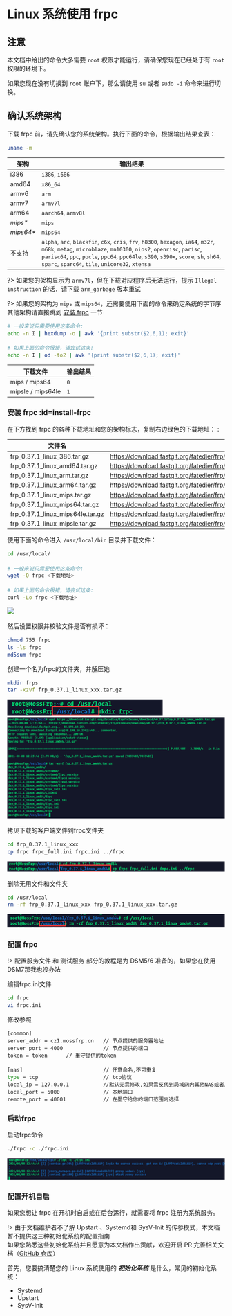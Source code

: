 # Linux 系统使用 frpc

<!--
TODO: Update script
如果您符合以下几种情况：
+ 对自己的技术没有信心
+ 不知道该下载什么版本
+ 不会写 systemd 服务

请使用 **一键安装脚本（由 [@renbaoshuo](https://baoshuo.ren) 提供）**：`sudo bash <(curl -Ls getfrp.sh)` （需要 root 权限）
-->

## 注意

本文档中给出的命令大多需要 `root` 权限才能运行，请确保您现在已经处于有 `root` 权限的环境下。

如果您现在没有切换到 `root` 账户下，那么请使用 `su` 或者 `sudo -i` 命令来进行切换。

## 确认系统架构

下载 frpc 前，请先确认您的系统架构。执行下面的命令，根据输出结果查表：

```bash
uname -m
```

| 架构 | 输出结果 |
| --- | --- |
| i386 | `i386`, `i686` |
| amd64 | `x86_64` |
| armv6 | `arm` |
| armv7 | `armv7l` |
| arm64 | `aarch64`, `armv8l` |
| _mips*_ | `mips` |
| _mips64*_ | `mips64` |
| 不支持 | `alpha`, `arc`, `blackfin`, `c6x`, `cris`, `frv`, `h8300`, `hexagon`, `ia64`, `m32r`, `m68k`, `metag`, `microblaze`, `mn10300`, `nios2`, `openrisc`, `parisc`, `parisc64`, `ppc`, `ppcle`, `ppc64`, `ppc64le`, `s390`, `s390x`, `score`, `sh`, `sh64`, `sparc`, `sparc64`, `tile`, `unicore32`, `xtensa` |

?> 如果您的架构显示为 `armv7l`，但在下载对应程序后无法运行，提示 `Illegal instruction` 的话，请下载 `arm_garbage` 版本重试

?> 如果您的架构为 `mips` 或 `mips64`，还需要使用下面的命令来确定系统的字节序  
其他架构请直接跳到 [安装 frpc](#install-frpc) 一节

```bash
# 一般来说只需要使用这条命令:
echo -n I | hexdump -o | awk '{print substr($2,6,1); exit}'

# 如果上面的命令报错，请尝试这条:
echo -n I | od -to2 | awk '{print substr($2,6,1); exit}'
```

| 下载文件 | 输出结果 |
| --- | --- |
| mips / mips64 | `0` |
| mipsle / mips64le | `1` |

### 安装 frpc :id=install-frpc

在下方找到 frpc 的各种下载地址和您的架构标志，复制右边绿色的下载地址： :

| 文件名 | 下载链接 |
| --- | --- |
| frp_0.37.1_linux_386.tar.gz| https://download.fastgit.org/fatedier/frp/releases/download/v0.37.1/frp_0.37.1_linux_386.tar.gz |
| frp_0.37.1_linux_amd64.tar.gz| https://download.fastgit.org/fatedier/frp/releases/download/v0.37.1/frp_0.37.1_linux_amd64.tar.gz |
| frp_0.37.1_linux_arm.tar.gz| https://download.fastgit.org/fatedier/frp/releases/download/v0.37.1/frp_0.37.1_linux_arm.tar.gz |
| frp_0.37.1_linux_arm64.tar.gz| https://download.fastgit.org/fatedier/frp/releases/download/v0.37.1/frp_0.37.1_linux_arm64.tar.gz |
| frp_0.37.1_linux_mips.tar.gz| https://download.fastgit.org/fatedier/frp/releases/download/v0.37.1/frp_0.37.1_linux_mips.tar.gz |
| frp_0.37.1_linux_mips64.tar.gz| https://download.fastgit.org/fatedier/frp/releases/download/v0.37.1/frp_0.37.1_linux_mips64.tar.gz |
| frp_0.37.1_linux_mips64le.tar.gz| https://download.fastgit.org/fatedier/frp/releases/download/v0.37.1/frp_0.37.1_linux_mips64le.tar.gz |
| frp_0.37.1_linux_mipsle.tar.gz| https://download.fastgit.org/fatedier/frp/releases/download/v0.37.1/frp_0.37.1_linux_mipsle.tar.gz |

使用下面的命令进入 `/usr/local/bin` 目录并下载文件：

```bash
cd /usr/local/

# 一般来说只需要使用这条命令:
wget -O frpc <下载地址>

# 如果上面的命令报错，请尝试这条:
curl -Lo frpc <下载地址>
```

![](_images/linux-2.png)

然后设置权限并校验文件是否有损坏：

```bash
chmod 755 frpc
ls -ls frpc
md5sum frpc
```

创建一个名为frpc的文件夹，并解压她

```bash
mkdir frps
tar -xzvf frp_0.37.1_linux_xxx.tar.gz
```

![](./_images/synology-4.png)
![](./_images/synology-5.png)

拷贝下载的客户端文件到frpc文件夹

```bash
cd frp_0.37.1_linux_xxx
cp frpc frpc_full.ini frpc.ini ../frpc
```
![](./_images/synology-6.png)

删除无用文件和文件夹

```bash
cd /usr/local
rm -rf frp_0.37.1_linux_xxx frp_0.37.1_linux_xxx.tar.gz
```
![](./_images/synology-7.png)

### 配置 frpc

!> 配置服务文件 和 测试服务 部分的教程是为 DSM5/6 准备的，如果您在使用 DSM7那我也没办法

编辑frpc.ini文件

```bash
cd frpc
vi frpc.ini
```

修改参照

```bash
[common]
server_addr = cz1.mossfrp.cn   // 节点提供的服务器地址
server_port = 4000             // 节点提供的端口
token = token      // 墨守提供的token

[nas]                          // 任意命名,不可重复
type = tcp                     // tcp协议
local_ip = 127.0.0.1           //默认无需修改,如果需反代到局域网内其他NAS或者服务器,应填写相应的内网IP,例如192.168.1.2
local_port = 5000              // 本地端口
remote_port = 40001            // 在墨守给你的端口范围内选择
```

### 启动frpc

启动frpc命令

```bash
./frpc -c ./frpc.ini
```

![](./_images/synology-8.png)

### 配置开机自启

如果您想让 frpc 在开机时自启或在后台运行，就需要将 frpc 注册为系统服务。

!> 由于文档维护者不了解 Upstart 、Systemd和 SysV-Init 的传参模式，本文档暂不提供这三种初始化系统的配置指南  
如果您熟悉这些初始化系统并且愿意为本文档作出贡献，欢迎开启 PR 完善相关文档（[GitHub 仓库](https://github.com/MossFrp/MossFrpWiki)）

首先，您要搞清楚您的 Linux 系统使用的 ***初始化系统*** 是什么，常见的初始化系统：

- Systemd
- Upstart
- SysV-Init
